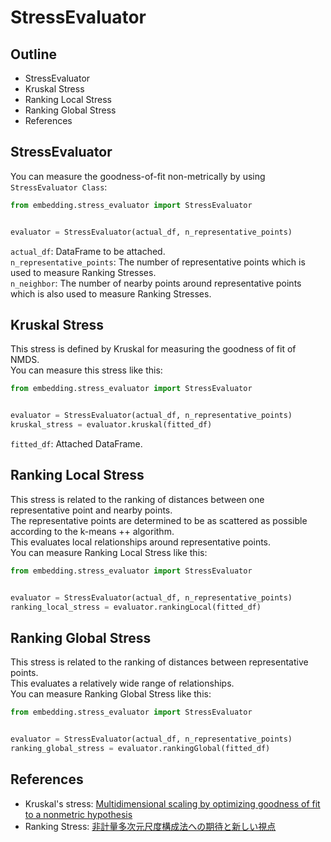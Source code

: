 # StressEvaluator

## Outline
- StressEvaluator
- Kruskal Stress
- Ranking Local Stress
- Ranking Global Stress
- References

## StressEvaluator
You can measure the goodness-of-fit non-metrically by using `StressEvaluator Class`:
```python
from embedding.stress_evaluator import StressEvaluator


evaluator = StressEvaluator(actual_df, n_representative_points)
```
`actual_df`: DataFrame to be attached.    
`n_representative_points`: The number of representative points which is used to measure Ranking Stresses.  
`n_neighbor`: The number of nearby points around representative points which is also used to measure Ranking Stresses.  

## Kruskal Stress
This stress is defined by Kruskal for measuring the goodness of fit of NMDS.  
You can measure this stress like this:
```python
from embedding.stress_evaluator import StressEvaluator


evaluator = StressEvaluator(actual_df, n_representative_points)
kruskal_stress = evaluator.kruskal(fitted_df)
```
`fitted_df`: Attached DataFrame.  

## Ranking Local Stress
This stress is related to the ranking of distances between one representative point and nearby points.  
The representative points are determined to be as scattered as possible according to the k-means ++ algorithm.  
This evaluates local relationships around representative points.  
You can measure Ranking Local Stress like this:
```python
from embedding.stress_evaluator import StressEvaluator


evaluator = StressEvaluator(actual_df, n_representative_points)
ranking_local_stress = evaluator.rankingLocal(fitted_df)
```

## Ranking Global Stress
This stress is related to the ranking of distances between representative points.  
This evaluates a relatively wide range of relationships.     
You can measure Ranking Global Stress like this:
```python
from embedding.stress_evaluator import StressEvaluator


evaluator = StressEvaluator(actual_df, n_representative_points)
ranking_global_stress = evaluator.rankingGlobal(fitted_df)
```

## References
- Kruskal's stress: [Multidimensional scaling by optimizing goodness of fit to a nonmetric hypothesis](https://link.springer.com/article/10.1007/BF02289565)  
- Ranking Stress: [非計量多次元尺度構成法への期待と新しい視点](https://www.ism.ac.jp/editsec/toukei/pdf/49-1-133.pdf)
